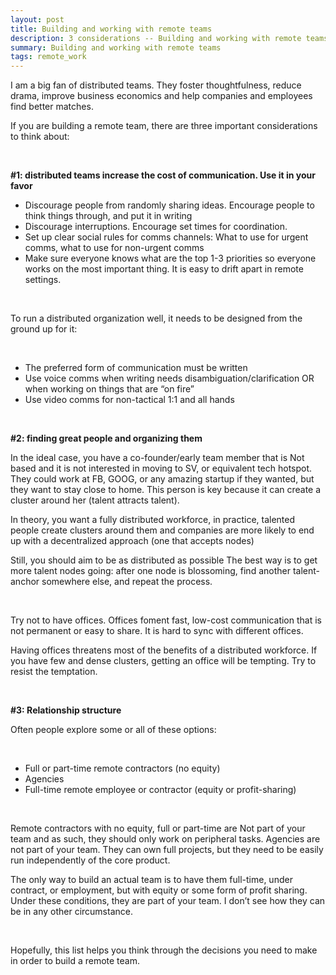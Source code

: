 ```yaml
---
layout: post
title: Building and working with remote teams
description: 3 considerations -- Building and working with remote teams
summary: Building and working with remote teams
tags: remote_work 
---
```


I am a big fan of distributed teams. They foster thoughtfulness, reduce drama, improve business economics and help companies and employees find better matches.

If you are building a remote team, there are three important considerations to think about:

&nbsp;  


**#1: distributed teams increase the cost of communication. Use it in your favor**



*   Discourage people from randomly sharing ideas.  Encourage people to think things through, and put it in writing
*   Discourage interruptions. Encourage set times for coordination. 
*   Set up clear social rules for comms channels: What to use for urgent comms, what to use for non-urgent comms
*   Make sure everyone knows what are the top 1-3 priorities so everyone works on the most important thing. It is easy to drift apart in remote settings. 

&nbsp;  

To run a distributed organization well, it needs to be designed from the ground up for it:

&nbsp;  



*   The preferred form of communication must be written
*   Use voice comms when writing needs disambiguation/clarification OR when working on things that are “on fire”
*   Use video comms for non-tactical 1:1 and all hands


&nbsp;  


**#2: finding great people and organizing them**

In the ideal case, you have a co-founder/early team member that is Not based and it is not interested in moving to SV, or equivalent tech hotspot.  They could work at FB, GOOG, or any amazing startup if they wanted, but they want to stay close to home. This person is key because it can create a cluster around her (talent attracts talent). 

In theory, you want a fully distributed workforce, in practice, talented people create clusters around them and companies are more likely to end up with a decentralized approach (one that accepts nodes)

Still, you should aim to be as distributed as possible The best way is to get more talent nodes going: after one node is blossoming, find another talent-anchor somewhere else, and repeat the process. 

&nbsp;  



Try not to have offices. Offices foment fast, low-cost communication that is not permanent or easy to share. It is hard to sync with different offices.

 Having offices threatens most of the benefits of a distributed workforce. If you have few and dense clusters, getting an office will be tempting. Try to resist the temptation. 

&nbsp;  


**#3: Relationship structure**

Often people explore some or all of these options:

&nbsp;  



*   Full or part-time remote contractors (no equity)
*   Agencies
*   Full-time remote employee or contractor (equity or profit-sharing) 

&nbsp;  


Remote contractors with no equity, full or part-time are Not part of your team and as such, they should only work on peripheral tasks. Agencies are not part of your team. They can own full projects, but they need to be easily run independently of the core product.

The only way to build an actual team is to have them full-time, under contract, or employment, but with equity or some form of profit sharing. Under these conditions, they are part of your team. I don’t see how they can be in any other circumstance. 

&nbsp;  


Hopefully, this list helps you think through the decisions you need to make in order to build a remote team. 
